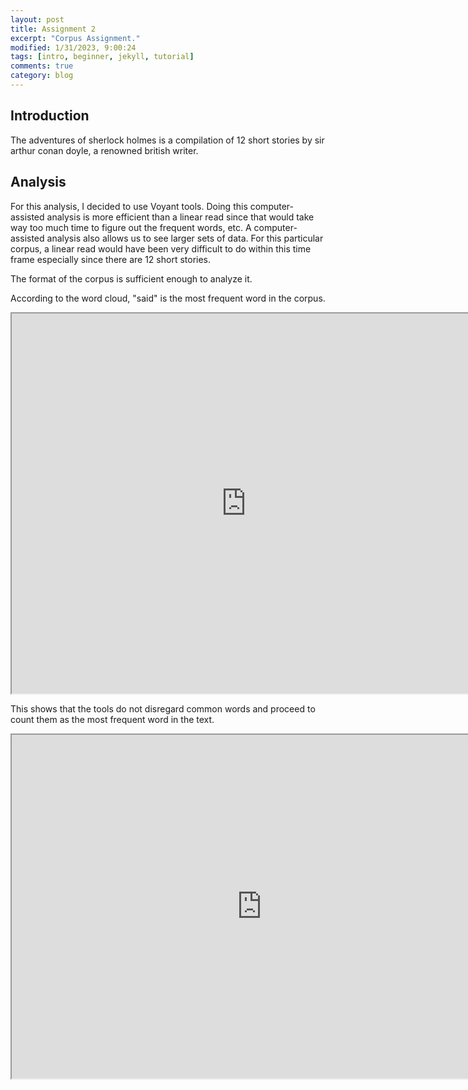 ```yaml
---
layout: post
title: Assignment 2
excerpt: "Corpus Assignment."
modified: 1/31/2023, 9:00:24
tags: [intro, beginner, jekyll, tutorial]
comments: true
category: blog
---
```



## Introduction
The adventures of sherlock holmes is a compilation of 12 short stories by sir arthur conan doyle, a renowned british writer. 


## Analysis
For this analysis, I decided to use Voyant tools. Doing this computer-assisted analysis is more efficient than a linear read since that would take way too much time to figure out the frequent words, etc. A computer-assisted analysis also allows us to see larger sets of data. For this particular corpus, a linear read would have been very difficult to do within this time frame especially since there are 12 short stories. 

The format of the corpus is sufficient enough to analyze it. 

According to the word cloud, "said" is the most frequent word in the corpus. 

<iframe style='width: 750px; height: 608px;' src='https://voyant-tools.org/tool/Cirrus/?view=Cirrus&corpus=86b0cafca92dbaf5e71d4cb70e4f37ea'></iframe>

This shows that the tools do not disregard common words and proceed to count them as the most frequent word in the text. 



<iframe style='width: 800px; height: 550px;' src='https://voyant-tools.org/tool/DreamScape/?view=DreamScape&corpus=86b0cafca92dbaf5e71d4cb70e4f37ea'></iframe>

